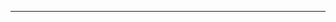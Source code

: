 <!-- # Long term support -->

<!-- [how to write a good resume](http://get.ftqq.com/744.get) -->
<!-- [简历生成](http://cv.ftqq.com/?fr=github#) -->
<!-- [萌鹿简历github](https://github.com/geekcompany/DeerResume) -->

---
